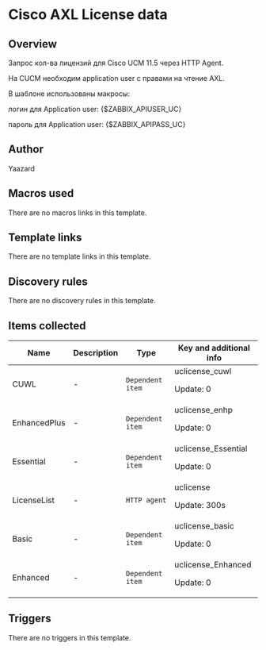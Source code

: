 # Cisco AXL License data

## Overview

Запрос кол-ва лицензий для Cisco UCM 11.5 через HTTP Agent.


 


На CUCM необходим application user с правами на чтение AXL.


В шаблоне использованы макросы:


логин для Application user: {$ZABBIX\_APIUSER\_UC}


пароль для Application user: {$ZABBIX\_APIPASS\_UC}


 


 


 



## Author

Yaazard

## Macros used

There are no macros links in this template.

## Template links

There are no template links in this template.

## Discovery rules

There are no discovery rules in this template.

## Items collected

|Name|Description|Type|Key and additional info|
|----|-----------|----|----|
|CUWL|<p>-</p>|`Dependent item`|uclicense_cuwl<p>Update: 0</p>|
|EnhancedPlus|<p>-</p>|`Dependent item`|uclicense_enhp<p>Update: 0</p>|
|Essential|<p>-</p>|`Dependent item`|uclicense_Essential<p>Update: 0</p>|
|LicenseList|<p>-</p>|`HTTP agent`|uclicense<p>Update: 300s</p>|
|Basic|<p>-</p>|`Dependent item`|uclicense_basic<p>Update: 0</p>|
|Enhanced|<p>-</p>|`Dependent item`|uclicense_Enhanced<p>Update: 0</p>|


## Triggers

There are no triggers in this template.

